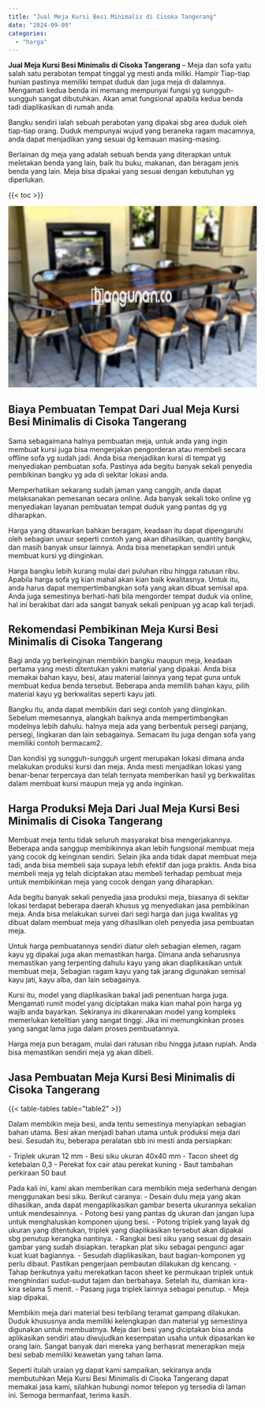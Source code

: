 ```yaml
---
title: "Jual Meja Kursi Besi Minimalis di Cisoka Tangerang"
date: "2024-09-09"
categories: 
  - "harga"
---
```


**Jual Meja Kursi Besi Minimalis di Cisoka Tangerang** – Meja dan sofa yaitu salah satu perabotan tempat tinggal yg mesti anda miliki. Hampir Tiap-tiap hunian pastinya memiliki tempat duduk dan juga meja di dalamnya. Mengamati kedua benda ini memang mempunyai fungsi yg sungguh-sungguh sangat dibutuhkan. Akan amat fungsional apabila kedua benda tadi diaplikasikan di rumah anda.

Bangku sendiri ialah sebuah perabotan yang dipakai sbg area duduk oleh tiap-tiap orang. Duduk mempunyai wujud yang beraneka ragam macamnya, anda dapat menjadikan yang sesuai dg kemauan masing-masing.

Berlainan dg meja yang adalah sebuah benda yang diterapkan untuk meletakan benda yang lain, baik itu buku, makanan, dan beragam jenis benda yang lain. Meja bisa dipakai yang sesuai dengan kebutuhan yg diperlukan.

{{< toc >}}

![Jual Meja Kursi Besi Minimalis di Cisoka Tangerang](/images/jual-meja-besi-murah09.png)

## Biaya Pembuatan Tempat Dari Jual Meja Kursi Besi Minimalis di Cisoka Tangerang

Sama sebagaimana halnya pembuatan meja, untuk anda yang ingin membuat kursi juga bisa mengerjakan pengorderan atau membeli secara offline sofa yg sudah jadi. Anda bisa menjadikan kursi di tempat yg menyediakan pembuatan sofa. Pastinya ada begitu banyak sekali penyedia pembikinan bangku yg ada di sekitar lokasi anda.

Memperhatikan sekarang sudah jaman yang canggih, anda dapat melaksanakan pemesanan secara online. Ada banyak sekali toko online yg menyediakan layanan pembuatan tempat duduk yang pantas dg yg diharapkan.

Harga yang ditawarkan bahkan beragam, keadaan itu dapat dipengaruhi oleh sebagian unsur seperti contoh yang akan dihasilkan, quantity bangku, dan masih banyak unsur lainnya. Anda bisa menetapkan sendiri untuk membuat kursi yg diinginkan.

Harga bangku lebih kurang mulai dari puluhan ribu hingga ratusan ribu. Apabila harga sofa yg kian mahal akan kian baik kwalitasnya. Untuk itu, anda harus dapat mempertimbangkan sofa yang akan dibuat semisal apa. Anda juga semestinya berhati-hati bila mengorder tempat duduk via online, hal ini berakibat dari ada sangat banyak sekali penipuan yg acap kali terjadi.

## Rekomendasi Pembikinan Meja Kursi Besi Minimalis di Cisoka Tangerang

Bagi anda yg berkeinginan membikin bangku maupun meja, keadaan pertama yang mesti ditentukan yakni material yang dipakai. Anda bisa memakai bahan kayu, besi, atau material lainnya yang tepat guna untuk membuat kedua benda tersebut. Beberapa anda memilih bahan kayu, pilih material kayu yg berkwalitas seperti kayu jati.

Bangku itu, anda dapat membikin dari segi contoh yang diinginkan. Sebelum memesannya, alangkah baiknya anda mempertimbangkan modelnya lebih dahulu. halnya meja ada yang berbentuk persegi panjang, persegi, lingkaran dan lain sebagainya. Semacam itu juga dengan sofa yang memiliki contoh bermacam2.

Dan kondisi yg sungguh-sungguh urgent merupakan lokasi dimana anda melakukan produksi kursi dan meja. Anda mesti menjadikan lokasi yang benar-benar terpercaya dan telah ternyata memberikan hasil yg berkwalitas dalam membuat kursi maupun meja yg anda inginkan.

## Harga Produksi Meja Dari Jual Meja Kursi Besi Minimalis di Cisoka Tangerang

Membuat meja tentu tidak seluruh masyarakat bisa mengerjakannya. Beberapa anda sanggup membikinnya akan lebih fungsional membuat meja yang cocok dg keinginan sendiri. Selain jika anda tidak dapat membuat meja tadi, anda bisa membeli saja supaya lebih efektif dan juga praktis. Anda bisa membeli meja yg telah diciptakan atau membeli terhadap pembuat meja untuk membikinkan meja yang cocok dengan yang diharapkan.

Ada begitu banyak sekali penyedia jasa produksi meja, biasanya di sekitar lokasi terdapat beberapa daerah khusus yg menyediakan jasa pembikinan meja. Anda bisa melakukan survei dari segi harga dan juga kwalitas yg dibuat dalam membuat meja yang dihasilkan oleh penyedia jasa pembuatan meja.

Untuk harga pembuatannya sendiri diatur oleh sebagian elemen, ragam kayu yg dipakai juga akan memastikan harga. Dimana anda seharusnya memastikan yang terpenting dahulu kayu yang akan diaplikasikan untuk membuat meja, Sebagian ragam kayu yang tak jarang digunakan semisal kayu jati, kayu alba, dan lain sebagainya.

Kursi itu, model yang diaplikasikan bakal jadi penentuan harga juga. Mengamati rumit model yang diciptakan maka kian mahal poin harga yg wajib anda bayarkan. Sekiranya ini dikarenakan model yang kompleks memerlukan ketelitian yang sangat tinggi. Jika ini memungkinkan proses yang sangat lama juga dalam proses pembuatannya.

Harga meja pun beragam, mulai dari ratusan ribu hingga jutaan rupiah. Anda bisa memastikan sendiri meja yg akan dibeli.

## Jasa Pembuatan Meja Kursi Besi Minimalis di Cisoka Tangerang

{{< table-tables table="table2" >}}

Dalam membikin meja besi, anda tentu semestinya menyiapkan sebagian bahan utama. Besi akan menjadi bahan utama untuk produksi meja dari besi. Sesudah itu, beberapa peralatan sbb ini mesti anda persiapkan:

\- Triplek ukuran 12 mm - Besi siku ukuran 40x40 mm - Tacon sheet dg ketebalan 0,3 - Perekat fox cair atau perekat kuning - Baut tambahan perkiraan 50 baut

Pada kali ini, kami akan memberikan cara membikin meja sederhana dengan menggunakan besi siku. Berikut caranya: - Desain dulu meja yang akan dihasilkan, anda dapat mengaplikasikan gambar beserta ukurannya sekalian untuk mendesainnya. - Potong besi yang pantas dg ukuran dan jangan lupa untuk menghaluskan komponen ujung besi. - Potong triplek yang layak dg ukuran yang ditentukan, triplek yang diaplikasikan tersebut akan dipakai sbg penutup kerangka nantinya. - Rangkai besi siku yang sesuai dg desain gambar yang sudah disiapkan. terapkan plat siku sebagai pengunci agar kuat kuat bagiannya. - Sesudah diaplikasikan, baut bagian-komponen yg perlu dibaut. Pastikan pengerjaan pembautan dilakukan dg kencang. - Tahap berikutnya yaitu merekatkan tacon sheet ke permukaan triplek untuk menghindari sudut-sudut tajam dan berbahaya. Setelah itu, diamkan kira-kira selama 5 menit. - Pasang juga triplek lainnya sebagai penutup. - Meja siap dipakai.

Membikin meja dari material besi terbilang teramat gampang dilakukan. Duduk khususnya anda memiliki kelengkapan dan material yg semestinya digunakan untuk membuatnya. Meja dari besi yang diciptakan bisa anda aplikasikan sendiri atau diwujudkan kesempatan usaha untuk dipasarkan ke orang lain. Sangat banyak dari mereka yang berhasrat menerapkan meja besi sebab memiliki keawetan yang tahan lama.

Seperti itulah uraian yg dapat kami sampaikan, sekiranya anda membutuhkan Meja Kursi Besi Minimalis di Cisoka Tangerang dapat memakai jasa kami, silahkan hubungi nomor telepon yg tersedia di laman ini. Semoga bermanfaat, terima kasih.
